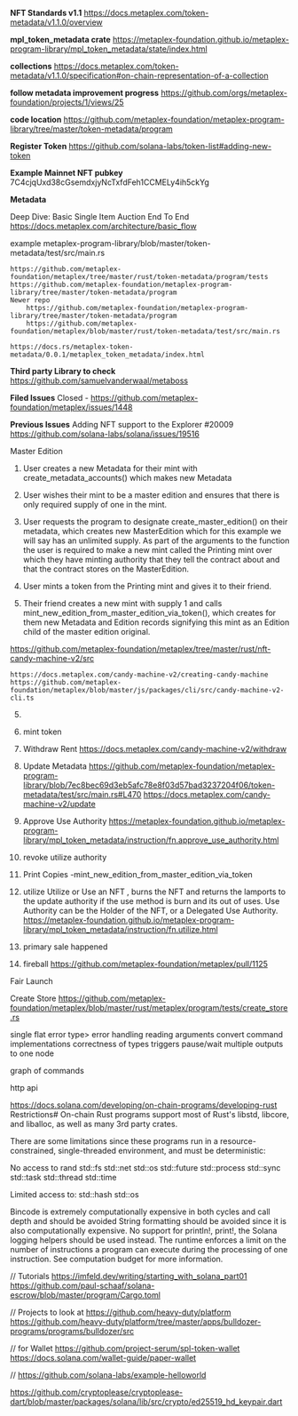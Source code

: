 
**NFT Standards v1.1**
    https://docs.metaplex.com/token-metadata/v1.1.0/overview

**mpl_token_metadata crate**
https://metaplex-foundation.github.io/metaplex-program-library/mpl_token_metadata/state/index.html


**collections**
https://docs.metaplex.com/token-metadata/v1.1.0/specification#on-chain-representation-of-a-collection

**follow metadata improvement progress**
https://github.com/orgs/metaplex-foundation/projects/1/views/25


**code location**
    https://github.com/metaplex-foundation/metaplex-program-library/tree/master/token-metadata/program


**Register Token**
https://github.com/solana-labs/token-list#adding-new-token

**Example Mainnet NFT pubkey**
7C4cjqUxd38cGsemdxjyNcTxfdFeh1CCMELy4ih5ckYg


**Metadata**

Deep Dive: Basic Single Item Auction End To End
https://docs.metaplex.com/architecture/basic_flow

example 
 metaplex-program-library/blob/master/token-metadata/test/src/main.rs

    
    https://github.com/metaplex-foundation/metaplex/tree/master/rust/token-metadata/program/tests
    https://github.com/metaplex-foundation/metaplex-program-library/tree/master/token-metadata/program
    Newer repo
        https://github.com/metaplex-foundation/metaplex-program-library/tree/master/token-metadata/program
        https://github.com/metaplex-foundation/metaplex/blob/master/rust/token-metadata/test/src/main.rs

    https://docs.rs/metaplex-token-metadata/0.0.1/metaplex_token_metadata/index.html




**Third party Library to check**
https://github.com/samuelvanderwaal/metaboss

**Filed Issues**
Closed - https://github.com/metaplex-foundation/metaplex/issues/1448

**Previous Issues**
Adding NFT support to the Explorer #20009
https://github.com/solana-labs/solana/issues/19516



Master Edition
1. User creates a new Metadata for their mint with create_metadata_accounts() which makes new Metadata
2. User wishes their mint to be a master edition and ensures that there is only required supply of one in the mint.
3. User requests the program to designate create_master_edition() on their metadata, which creates new MasterEdition which for this example we will say has an unlimited supply. As part of the arguments to the function the user is required to make a new mint called the Printing mint over which they have minting authority that they tell the contract about and that the contract stores on the MasterEdition.

4. User mints a token from the Printing mint and gives it to their friend.
5. Their friend creates a new mint with supply 1 and calls mint_new_edition_from_master_edition_via_token(), which creates for them new Metadata and Edition records signifying this mint as an Edition child of the master edition original.




https://github.com/metaplex-foundation/metaplex/tree/master/rust/nft-candy-machine-v2/src


    https://docs.metaplex.com/candy-machine-v2/creating-candy-machine
    https://github.com/metaplex-foundation/metaplex/blob/master/js/packages/cli/src/candy-machine-v2-cli.ts

5.
6. mint token

7. Withdraw Rent
https://docs.metaplex.com/candy-machine-v2/withdraw

8. Update Metadata
https://github.com/metaplex-foundation/metaplex-program-library/blob/7ec8bec69d3eb5afc78e8f03d57bad3237204f06/token-metadata/test/src/main.rs#L470
https://docs.metaplex.com/candy-machine-v2/update

8. Approve Use Authority
https://metaplex-foundation.github.io/metaplex-program-library/mpl_token_metadata/instruction/fn.approve_use_authority.html
8. revoke utilize authority

9. Print Copies -mint_new_edition_from_master_edition_via_token

10. utilize
Utilize or Use an NFT , burns the NFT and returns the lamports to the update authority if the use method is burn and its out of uses. Use Authority can be the Holder of the NFT, or a Delegated Use Authority.
https://metaplex-foundation.github.io/metaplex-program-library/mpl_token_metadata/instruction/fn.utilize.html



11. primary sale happened

12. fireball
https://github.com/metaplex-foundation/metaplex/pull/1125

Fair Launch

Create Store
https://github.com/metaplex-foundation/metaplex/blob/master/rust/metaplex/program/tests/create_store.rs




single flat error type> error handling
reading arguments
convert command implementations
correctness of types
triggers
pause/wait
multiple outputs to one node





graph of commands


http api




https://docs.solana.com/developing/on-chain-programs/developing-rust
Restrictions#
On-chain Rust programs support most of Rust's libstd, libcore, and liballoc, as well as many 3rd party crates.

There are some limitations since these programs run in a resource-constrained, single-threaded environment, and must be deterministic:

No access to
rand
std::fs
std::net
std::os
std::future
std::process
std::sync
std::task
std::thread
std::time

Limited access to:
std::hash
std::os

Bincode is extremely computationally expensive in both cycles and call depth and should be avoided
String formatting should be avoided since it is also computationally expensive.
No support for println!, print!, the Solana logging helpers should be used instead.
The runtime enforces a limit on the number of instructions a program can execute during the processing of one instruction. See computation budget for more information.



// Tutorials
https://imfeld.dev/writing/starting_with_solana_part01
https://github.com/paul-schaaf/solana-escrow/blob/master/program/Cargo.toml


// Projects to look at
https://github.com/heavy-duty/platform
https://github.com/heavy-duty/platform/tree/master/apps/bulldozer-programs/programs/bulldozer/src

// for Wallet
https://github.com/project-serum/spl-token-wallet
https://docs.solana.com/wallet-guide/paper-wallet


// https://github.com/solana-labs/example-helloworld

https://github.com/cryptoplease/cryptoplease-dart/blob/master/packages/solana/lib/src/crypto/ed25519_hd_keypair.dart
